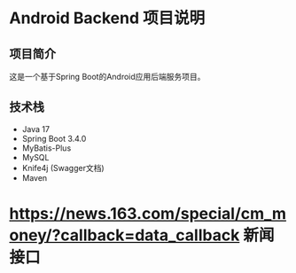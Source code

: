 # Android Backend 项目说明

## 项目简介
这是一个基于Spring Boot的Android应用后端服务项目。

## 技术栈
- Java 17
- Spring Boot 3.4.0
- MyBatis-Plus
- MySQL
- Knife4j (Swagger文档)
- Maven


# https://news.163.com/special/cm_money/?callback=data_callback 新闻接口